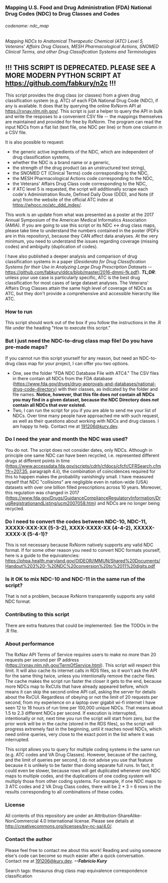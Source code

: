 ### Mapping U.S. Food and Drug Administration (FDA) National Drug Codes (NDC) to Drug Classes and Codes  
###### codename: ndc_map
*_Mapping NDCs to Anatomical Therapeutic Chemical (ATC) Level 5, Veterans' Affairs Drug Classes, MESH Pharmacological Actions, SNOMED Clinical Terms, and other Drug Classification Systems and Terminologies_*

## **!!! THIS SCRIPT IS DEPRECATED. PLEASE SEE A MORE MODERN PYTHON SCRIPT AT https://github.com/fabkury/n2c !!!**
  
This script provides the drug class (or classes) from a given drug classification system (e.g. ATC) of each FDA National Drug Code (NDC), if any is available. It does that by querying the online RxNorm API at https://rxnav.nlm.nih.gov/. This script is just a helper to query the API in bulk and write the resposes to a convenient CSV file -- the mappings themselves are maintained and provided for free by RxNorm. The program can read the input NDCs from a flat list (text file, one NDC per line) or from one column in a CSV file.  
    
It is also possible to request:  
- the generic active ingredients of the NDC, which are independent of drug classification systems,  
- whether the NDC is a brand name or a generic,  
- the strength of the drug product (as an unstructured text string),  
- the SNOMED CT (Clinical Terms) code corresponding to the NDC,  
- the MESH Pharmacological Actions code corresponding to the NDC,  
- the Veterans' Affairs Drug Class code corresponding to the NDC,  
- if ATC level 5 is requested, the script will additionally scrape each code's Administration Route, Defined Daily Dose (DDD), and Note (if any) from the website of the official ATC index at https://whocc.no/atc_ddd_index/.  
  
This work is an update from what was presented as a poster at the 2017 Annual Symposium of the American Medical Informatics Association (AMIA). If you are going to use this script or its NDC <-> drug class maps, please take time to understand the numbers contained in the poster (PDFs are in this repository), because they CAN affect data analyses. At the very minimum, you need to understand the issues regarding coverage (missing codes) and ambiguity (duplication of codes).  
  
I have also published a deeper analysis and comparison of drug classification systems in a paper (_Desiderata for Drug Classification Systems for their Use in Analyzing Large Drug Prescription Datasets_ -- https://github.com/fabkury/ddcs/blob/master/2016-dmmi-fk.pdf). **_TL;DR_**: unless your use case is particularly specific, ATC is the best drug classification for most cases of large dataset analyses. The Veterans' Affairs Drug Classes attain the same high level of coverage of NDCs as ATC, but they don't provide a comprehensive and accessible hierarchy like ATC.  
  
### How to run
This script should work out of the box if you follow the instructions in the .R  file under the heading "How to execute this script."   
  
### But I just need the NDC-to-drug class map file! Do you have pre-made maps?
If you cannot run this script yourself for any reason, but need an NDC-to-drug class map for your project, I can offer you two options.  
 - One, see the folder "FDA NDC Database File with ATC4." The CSV files in there contain all NDCs from the FDA database (https://www.fda.gov/drugs/drug-approvals-and-databases/national-drug-code-directory) with their classes, as indicated by the folder and file names. **Notice, however, that this file does *not* contain all NDCs you may find in a given dataset, because the NDC Directory does _not_ contain all NDCs that ever existed.**  
 - Two, I can run the script for you if you are able to send me your list of NDCs. Over time many people have approached me with such request, as well as their questions about working with NDCs and drug classes. I am happy to help. Contact me at 191206@kury.dev.  
  
### Do I need the year and month the NDC was used?  
You do not. The script does not consider dates, only NDCs. Although in principle one same NDC can have been recycled, i.e. represented different drugs at different points in time (https://www.accessdata.fda.gov/scripts/cdrh/cfdocs/cfcfr/CFRSearch.cfm?fr=207.35, paragraph 4.ii), the combination of coincidences required for this to happen makes the probability vanishingly small. I have measured myself that NDC "collisions" are negligible even in nation-wide (USA) datasets with over one billion filled prescriptions across 10 years. Moreover, this regulation was changed in 2017 (https://www.fda.gov/Drugs/GuidanceComplianceRegulatoryInformation/DrugRegistrationandListing/ucm2007058.htm) and NDCs are no longer being recycled.  
  
### Do I need to convert the codes between NDC-10, NDC-11, XXXXX-XXX-XX (5-3-2), XXXX-XXXX-XX (4-4-2), XXXXX-XXXX-X (5-4-1)?
This is not necessary because RxNorm natively supports any valid NDC format. If for some other reason you need to convert NDC formats yourself, here is a guide to the equivalencies: https://phpa.health.maryland.gov/OIDEOR/IMMUN/Shared%20Documents/Handout%203%20-%20NDC%20conversion%20to%2011%20digits.pdf  

### Is it OK to mix NDC-10 and NDC-11 in the same run of the script?
That is not a problem, because RxNorm transparently supports any valid NDC format.    
  
  
### Contributing to this script
There are extra features that could be implemented. See the TODOs in the .R file.  
  
### About performance
The RxNav API Terms of Service requires users to make no more than 20 requests per second per IP address (https://rxnav.nlm.nih.gov/TermOfService.html). This script will respect this limit. It will also cache its internet calls in RDS files, so it won't ask the API for the same thing twice, unless you intentionally remove the cache files.  
The cache makes the script run faster the closer it gets to the end, because more NDCs map to RxCUIs that have already appeared before, which means it can skip the second online API call, asking the server for details about the RxCUI. Regardless of obeying or not the limit of 20 requests per second, from my experience on a laptop over gigabit wi-fi internet I have seen 12 to 18 hours of run time per 100,000 unique NDCs. That means about 1.5 to 2.3 different NDCs per second. If execution is interrupted, intentionally or not, next time you run the script will start from zero, but the prior work will be in the cache (stored in the RDS files), so the script will progress extremely fast in the beginning, until it reaches novel NDCs, which need online queries, very close to the exact point in the list where it was interrupted.     
  
This script allows you to query for multiple coding systems in the same run (e.g. ATC codes and VA Drug Classes). However, because of the caching, and the limit of queries per second, I do not advise you use that feature because it is unlikely to be faster than doing separate full runs. In fact, it could even be slower, because rows will get duplicated whenever one NDC maps to multiple codes, and the duplications of one coding system will multiply those from other coding systems. For example, if one NDC maps to 3 ATC codes and 2 VA Drug Class codes, there will be 2 * 3 = 6 rows in the results corresponding to all combinations of these codes.  
  
### License
All contents of this repository are under an Attribution-ShareAlike-NonCommercial 4.0 International license. Please see details at http://creativecommons.org/licenses/by-nc-sa/4.0/.  
  
### Contact the author
Please feel free to contact me about this work! Reading and using someone else's code can become so much easier after a quick conversation.  
Contact me at 191206@kury.dev. **_--Fabrício Kury_**  
  
Search tags: thesaurus drug class map equivalence correspondence classification
  
